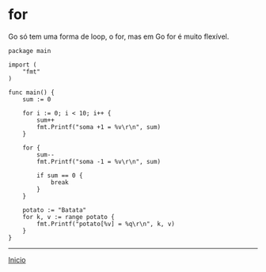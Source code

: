 # for

Go só tem uma forma de loop, o for, mas em Go for é muito flexível.

```
package main

import (
	"fmt"
)

func main() {
	sum := 0

	for i := 0; i < 10; i++ {
		sum++
		fmt.Printf("soma +1 = %v\r\n", sum)
	}

	for {
		sum--
		fmt.Printf("soma -1 = %v\r\n", sum)

		if sum == 0 {
			break
		}
	}

	potato := "Batata"
	for k, v := range potato {
		fmt.Printf("potato[%v] = %q\r\n", k, v)
	}
}
```

---
[Inicio](README.md)
